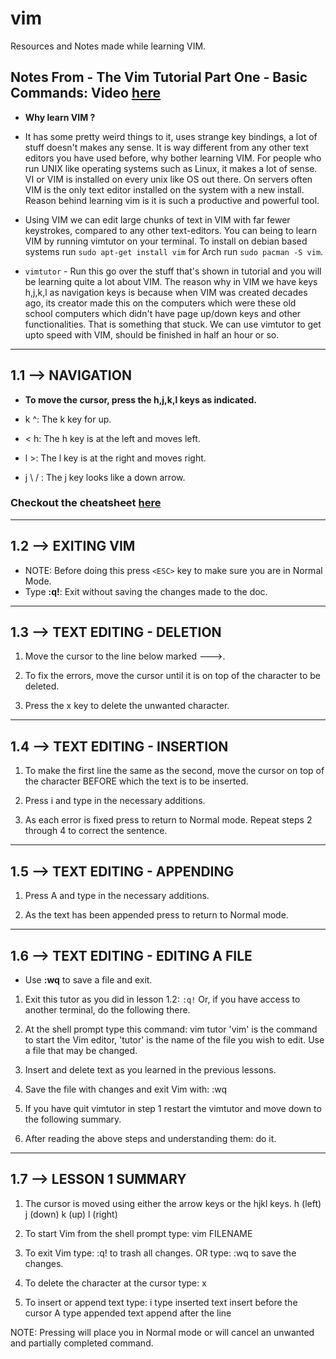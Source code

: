 # vim

Resources and Notes made while learning VIM.

## Notes From - The Vim Tutorial Part One - Basic Commands: Video [here](https://www.youtube.com/watch?v=ER5JYFKkYDg)

- **Why learn VIM ?**

- It has some pretty weird things to it, uses strange key bindings, a lot of stuff doesn't makes any sense. It is way different from any other text editors you have used before, why bother learning VIM. For people who run UNIX like operating systems such as Linux, it makes a lot of sense. VI or VIM is installed on every unix like OS out there. On servers often VIM is the only text editor installed on the system with a new install. Reason behind learning vim is it is such a productive and powerful tool.

- Using VIM we can edit large chunks of text in VIM with far fewer keystrokes, compared to any other text-editors. You can being to learn VIM by running vimtutor on your terminal. To install on debian based systems run `sudo apt-get install vim` for Arch run `sudo pacman -S vim`.

- `vimtutor` - Run this go over the stuff that's shown in tutorial and you will be learning quite a lot about VIM. The reason why in VIM we have keys h,j,k,l as navigation keys is because when VIM was created decades ago, its creator made this on the computers which were these old school computers which didn't have page up/down keys and other functionalities. That is something that stuck. We can use vimtutor to get upto speed with VIM, should be finished in half an hour or so.

---

## 1.1 --> NAVIGATION

- **To move the cursor, press the h,j,k,l keys as indicated.**

- k ^: The k key for up.
- < h: The h key is at the left and moves left.
- l >: The l key is at the right and moves right.
- j \ / : The j key looks like a down arrow.

### Checkout the cheatsheet [here](https://vim.rtorr.com/)

---

## 1.2 --> EXITING VIM

- NOTE: Before doing this press `<ESC>` key to make sure you are in Normal Mode.
- Type **:q!**: Exit without saving the changes made to the doc.

---

## 1.3 --> TEXT EDITING - DELETION

1. Move the cursor to the line below marked --->.

2. To fix the errors, move the cursor until it is on top of the character to be deleted.

3. Press the x key to delete the unwanted character.

---

## 1.4 --> TEXT EDITING - INSERTION

1. To make the first line the same as the second, move the cursor on top of the character BEFORE which the text is to be inserted.

2. Press i and type in the necessary additions.

3. As each error is fixed press <ESC> to return to Normal mode. Repeat steps 2 through 4 to correct the sentence.

---

## 1.5 --> TEXT EDITING - APPENDING

1. Press A and type in the necessary additions.

2. As the text has been appended press <ESC> to return to Normal mode.

---

## 1.6 --> TEXT EDITING - EDITING A FILE

- Use **:wq** to save a file and exit.

1. Exit this tutor as you did in lesson 1.2: `:q!` Or, if you have access to another terminal, do the following there.

2. At the shell prompt type this command: vim tutor <ENTER> 'vim' is the command to start the Vim editor, 'tutor' is the name of the file you wish to edit. Use a file that may be changed.

3. Insert and delete text as you learned in the previous lessons.

4. Save the file with changes and exit Vim with: :wq <ENTER>

5. If you have quit vimtutor in step 1 restart the vimtutor and move down to
   the following summary.

6. After reading the above steps and understanding them: do it.

---

## 1.7 --> LESSON 1 SUMMARY

1. The cursor is moved using either the arrow keys or the hjkl keys.
   h (left) j (down) k (up) l (right)

2. To start Vim from the shell prompt type: vim FILENAME <ENTER>

3. To exit Vim type: <ESC> :q! <ENTER> to trash all changes.
   OR type: <ESC> :wq <ENTER> to save the changes.

4. To delete the character at the cursor type: x

5. To insert or append text type:
   i type inserted text <ESC> insert before the cursor
   A type appended text <ESC> append after the line

NOTE: Pressing <ESC> will place you in Normal mode or will cancel
an unwanted and partially completed command.

